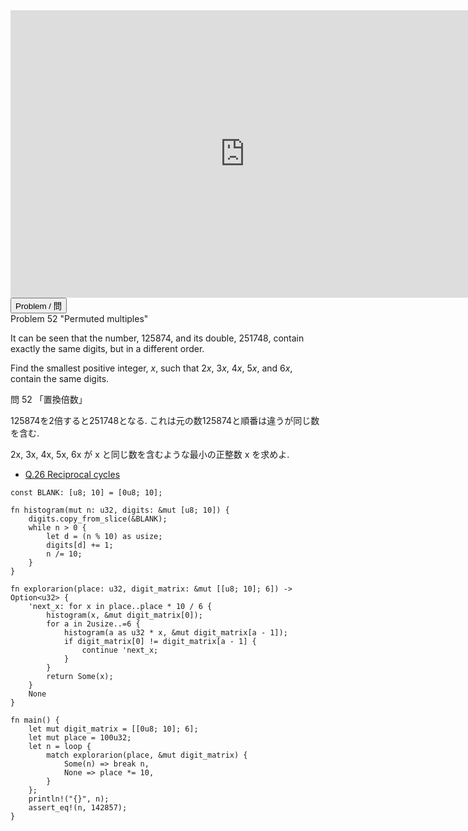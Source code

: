 <html><iframe src="https://docs.google.com/presentation/d/e/2PACX-1vR2JRchFr1iXuVDSJPfyh7MjgN_tq6VBmJ5FlNFgdBqrDoVvAe26uG931tmgcCUgyG0Vd3OKyJUrRz4/embed?start=false&loop=false&delayms=60000" frameborder="0" width="750" height="460" allowfullscreen="true" mozallowfullscreen="true" webkitallowfullscreen="true"></iframe></html>

<html>
<button class="accordion" onclick="toggle('the-accordion');">Problem / 問</button>
<div id="the-accordion" class="panel w3-hide">
Problem 52 "Permuted multiples"


<p>It can be seen that the number, 125874, and its double, 251748, contain exactly the same digits, but in a different order.</p>
<p>Find the smallest positive integer, <i>x</i>, such that 2<i>x</i>, 3<i>x</i>, 4<i>x</i>, 5<i>x</i>, and 6<i>x</i>, contain the same digits.</p>



問 52 「置換倍数」

125874を2倍すると251748となる. これは元の数125874と順番は違うが同じ数を含む.

2x, 3x, 4x, 5x, 6x が x と同じ数を含むような最小の正整数 x を求めよ.
</div>
</html>


 - [Q.26 Reciprocal cycles](./e26.md)

```rust,editable
const BLANK: [u8; 10] = [0u8; 10];

fn histogram(mut n: u32, digits: &mut [u8; 10]) {
    digits.copy_from_slice(&BLANK);
    while n > 0 {
        let d = (n % 10) as usize;
        digits[d] += 1;
        n /= 10;
    }
}

fn explorarion(place: u32, digit_matrix: &mut [[u8; 10]; 6]) -> Option<u32> {
    'next_x: for x in place..place * 10 / 6 {
        histogram(x, &mut digit_matrix[0]);
        for a in 2usize..=6 {
            histogram(a as u32 * x, &mut digit_matrix[a - 1]);
            if digit_matrix[0] != digit_matrix[a - 1] {
                continue 'next_x;
            }
        }
        return Some(x);
    }
    None
}

fn main() {
    let mut digit_matrix = [[0u8; 10]; 6];
    let mut place = 100u32;
    let n = loop {
        match explorarion(place, &mut digit_matrix) {
            Some(n) => break n,
            None => place *= 10,
        }
    };
    println!("{}", n);
    assert_eq!(n, 142857);
}
```
